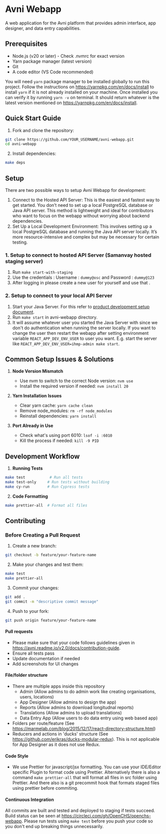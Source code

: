 # Avni Webapp

A web application for the Avni platform that provides admin interface, app designer, and data entry capabilities.

## Prerequisites

- Node.js (v20 or later) - Check .nvmrc for exact version
- Yarn package manager (latest version)
- Git
- A code editor (VS Code recommended)

You will need `yarn` package manager to be installed globally to run this project. Follow the instructions on https://yarnpkg.com/en/docs/install to install `yarn` if it is not already installed on your machine.
Once installed you can verify it by running `yarn -v` on terminal. It should return whatever is the latest version mentioned on https://yarnpkg.com/en/docs/install.

## Quick Start Guide

1. Fork and clone the repository:

```bash
git clone https://github.com/YOUR_USERNAME/avni-webapp.git
cd avni-webapp
```

2. Install dependencies:

```bash
make deps
```

## Setup

There are two possible ways to setup Avni Webapp for development:

1. Connect to the Hosted API Server: This is the easiest and fastest way to get started. You don’t need to set up a local PostgreSQL database or Java API server. This method is lightweight and ideal for contributors who want to focus on the webapp without worrying about backend dependencies.
2. Set Up a Local Development Environment: This involves setting up a local PostgreSQL database and running the Java API server locally. It’s more resource-intensive and complex but may be necessary for certain testing.

### 1. Setup to connect to hosted API Server (Samanvay hosted staging server)

1. Run `make start-with-staging`
2. Use the credentials : Username : `dummy@osc` and Password : `dummy@123`
3. After logging in please create a new user for yourself and use that .

### 2. Setup to connect to your local API Server

1. Start your Java Server. For this refer to [product development setup document](https://avni.readme.io/docs/developer-environment-setup-ubuntu#server-side-components).
2. Run `make start` in avni-webapp directory.
3. It will assume whatever user you started the Java Server with since we don't do authentication when running the server locally. If you want to change the user then restart the webapp after setting environment variable `REACT_APP_DEV_ENV_USER` to user you want. E.g. start the server like `REACT_APP_DEV_ENV_USER=ihmp-admin make start`.

## Common Setup Issues & Solutions

1. **Node Version Mismatch**

   - Use nvm to switch to the correct Node version: `nvm use`
   - Install the required version if needed: `nvm install 20`

2. **Yarn Installation Issues**

   - Clear yarn cache: `yarn cache clean`
   - Remove node_modules: `rm -rf node_modules`
   - Reinstall dependencies: `yarn install`

3. **Port Already in Use**
   - Check what's using port 6010: `lsof -i :6010`
   - Kill the process if needed: `kill -9 PID`

## Development Workflow

1. **Running Tests**

```bash
make test           # Run all tests
make test-only     # Run tests without building
make cy-run        # Run Cypress tests
```

2. **Code Formatting**

```bash
make prettier-all  # Format all files
```

## Contributing

### Before Creating a Pull Request

1. Create a new branch:

```bash
git checkout -b feature/your-feature-name
```

2. Make your changes and test them:

```bash
make test
make prettier-all
```

3. Commit your changes:

```bash
git add .
git commit -m "descriptive commit message"
```

4. Push to your fork:

```bash
git push origin feature/your-feature-name
```

#### Pull requests

- Please make sure that your code follows guidelines given in https://avni.readme.io/v2.0/docs/contribution-guide.
- Ensure all tests pass
- Update documentation if needed
- Add screenshots for UI changes

#### File/folder structure

- There are multiple apps inside this repository
  - Admin (Allow admins to do admin work like creating organisations, users, locations)
  - App Designer (Allow admins to design the app)
  - Reports (Allow admins to download longitudnal reports)
  - Translations (Allow admins to upload translations)
  - Data Entry App (Allow users to do data entry using web based app)
- Folders per route/feature
  (See https://marmelab.com/blog/2015/12/17/react-directory-structure.html)
- Reducers and actions in 'ducks' structure (See https://github.com/erikras/ducks-modular-redux). This is not applicable for App Designer as it does not use Redux.

#### Code Style

- We use Prettier for javascript/jsx formatting. You can use your IDE/Editor specific Plugin to format code using Prettier. Alternatively there is also a command `make prettier-all` that will format all files in src folder using Prettier. And there also is a git precommit hook that formats staged files using prettier before commiting.

#### Continuous Integration

All commits are built and tested and deployed to staging if tests succeed. Build status can be seen at https://circleci.com/gh/OpenCHS/openchs-webapp. Please run tests using `make test` before you push your code so you don't end up breaking things unnecessarily.

